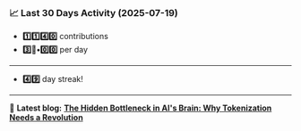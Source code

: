 <!--START_STATS-->
### 📈 Last 30 Days Activity (2025-07-19)  
- **1️⃣1️⃣4️⃣0️⃣** contributions  
- **3️⃣🎱•0️⃣0️⃣** per day
---
- **4️⃣9️⃣** day streak!
---
📝 **Latest blog:** [**The Hidden Bottleneck in AI's Brain: Why Tokenization Needs a Revolution**](https://andriak.com/blog/tokenization-revolution)
<!--END_STATS-->

